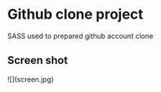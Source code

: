 <h1>Github clone project </h1>
SASS used to prepared github account clone
<h2> Screen shot</h2>
![](screen.jpg)